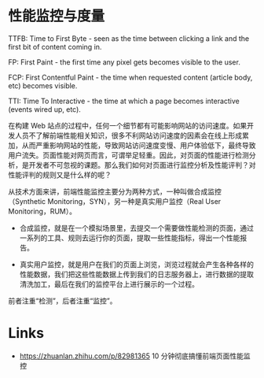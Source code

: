 # 性能监控与度量

TTFB: Time to First Byte - seen as the time between clicking a link and the first bit of content coming in.

FP: First Paint - the first time any pixel gets becomes visible to the user.

FCP: First Contentful Paint - the time when requested content (article body, etc) becomes visible.

TTI: Time To Interactive - the time at which a page becomes interactive (events wired up, etc).

在构建 Web 站点的过程中，任何一个细节都有可能影响网站的访问速度。如果开发人员不了解前端性能相关知识，很多不利网站访问速度的因素会在线上形成累加，从而严重影响网站的性能，导致网站访问速度变慢、用户体验低下，最终导致用户流失。页面性能对网页而言，可谓举足轻重。因此，对页面的性能进行检测分析，是开发者不可忽视的课题。那么我们如何对页面进行监控分析及性能评判？对性能评判的规则又是什么样的呢？

从技术方面来讲，前端性能监控主要分为两种方式，一种叫做合成监控（Synthetic Monitoring，SYN），另一种是真实用户监控（Real User Monitoring，RUM）。

- 合成监控，就是在一个模拟场景里，去提交一个需要做性能检测的页面，通过一系列的工具、规则去运行你的页面，提取一些性能指标，得出一个性能报告。

- 真实用户监控，就是用户在我们的页面上浏览，浏览过程就会产生各种各样的性能数据，我们把这些性能数据上传到我们的日志服务器上，进行数据的提取清洗加工，最后在我们的监控平台上进行展示的一个过程。

前者注重“检测”，后者注重“监控”。

# Links

- https://zhuanlan.zhihu.com/p/82981365 10 分钟彻底搞懂前端页面性能监控
